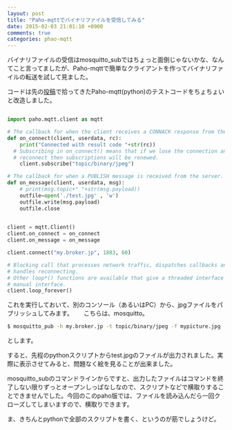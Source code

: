 ```yaml
---
layout: post
title: "Paho-mqttでバイナリファイルを受信してみる"
date: 2015-02-03 21:01:10 +0900
comments: true
categories: phao-mqtt
---
```


バイナリファイルの受信はmosquitto_subではちょっと面倒じゃないかな、なんてこと言ってましたが、Paho-mqttで簡単なクライアントを作ってバイナリファイルの転送を試して見ました。

<!-- more -->

コードは先の[投稿](http://mm011106.github.io/blog/2014/12/29/vim/)で拾ってきたPaho-mqtt(python)のテストコードをちょちょいと改造しました。

```python test code for binary-file subscription

import paho.mqtt.client as mqtt

# The callback for when the client receives a CONNACK response from the server.
def on_connect(client, userdata, rc):
    print("Connected with result code "+str(rc))
  # Subscribing in on_connect() means that if we lose the connection and
  # reconnect then subscriptions will be renewed.
    client.subscribe("topic/binary/jpeg")

# The callback for when a PUBLISH message is received from the server.
def on_message(client, userdata, msg):
    # print(msg.topic+" "+str(msg.payload))
    outfile=open('./test.jpg' , 'w')
    outfile.write(msg.payload)
    outfile.close
    

client = mqtt.Client()
client.on_connect = on_connect
client.on_message = on_message

client.connect("my.broker.jp", 1883, 60)

# Blocking call that processes network traffic, dispatches callbacks and
# handles reconnecting.
# Other loop*() functions are available that give a threaded interface and a
# manual interface.
client.loop_forever()

```

これを実行しておいて、別のコンソール（あるいはPC）から、jpgファイルをパブリッシュしてみます。　　
こちらは、mosquitto。
```sh publish a binary file as a test data
$ mosquitto_pub -h my.broker.jp -t topic/binary/jpeg -f mypicture.jpg
``` 

とします。

すると、先程のpythonスクリプトからtest.jpgのファイルが出力されました。実際に表示させてみると、問題なく絵を見ることが出来ました。

mosquitto_subのコマンドラインからですと、出力したファイルはコマンドを終了しない限りずっとオープンしっぱなしなので、スクリプトなどで横取りすることできませんでした。今回のこのpaho版では、ファイルを読み込んだら一回クローズしてしまいますので、横取りできます。

ま、きちんとpythonで全部のスクリプトを書く、というのが筋でしょうけど。


